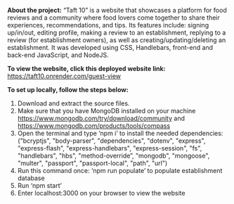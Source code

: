 **About the project:** “Taft 10” is a website that showcases a platform for food reviews and a community where food lovers come together to share their experiences, recommendations, and tips. Its features include: signing up/in/out, editing profile, making a review to an establishment, replying to a review (for establishment owners), as well as creating/updating/deleting an establishment. It was developed using CSS, Handlebars, front-end and back-end JavaScript, and NodeJS. 

**To view the website, click this deployed website link:** https://taft10.onrender.com/guest-view

**To set up locally, follow the steps below:**
  1. Download and extract the source files. 
  2. Make sure that you have MongoDB installed on your machine https://www.mongodb.com/try/download/community and	https://www.mongodb.com/products/tools/compass 
  3. Open the terminal and type ‘npm i’ to install the needed dependencies: 
  ("bcryptjs", "body-parser", "dependencies", "dotenv", "express", "express-flash", "express-handlebars", "express-session", "fs", "handlebars", "hbs", "method-override”,  "mongodb", "mongoose", "multer", "passport", "passport-local", "path", "url")
  4. Run this command once: ‘npm run populate’ to populate establishment database
  5. Run ‘npm start’ 
  6. Enter localhost:3000 on your browser to view the website

